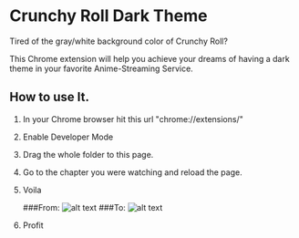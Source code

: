 # Crunchy Roll Dark Theme
Tired of the gray/white background color of Crunchy Roll?

This Chrome extension will help you achieve your dreams of having a dark theme in your favorite Anime-Streaming Service.

## How to use It.

1. In your Chrome browser hit this url "chrome://extensions/"

2. Enable Developer Mode

3. Drag the whole folder to this page.

4. Go to the chapter you were watching and reload the page.

5. Voila

    ###From: 
    ![alt text](https://user-images.githubusercontent.com/5545979/42799713-b1d68cb6-894d-11e8-9779-72dc73096a33.png)
    ###To:
    ![alt text](https://user-images.githubusercontent.com/5545979/42799696-a2c30ad8-894d-11e8-9ad3-b8b1eda415e5.png)
    
6. Profit
